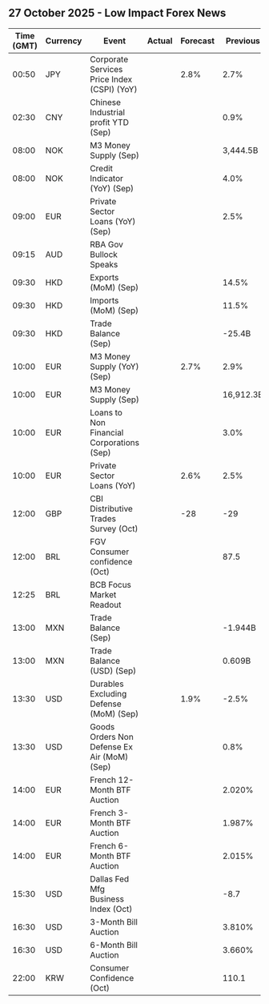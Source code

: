 ## 27 October 2025 - Low Impact Forex News

| Time (GMT) | Currency | Event | Actual | Forecast | Previous |
|------|----------|-------|--------|----------|----------|
| 00:50 | JPY | Corporate Services Price Index (CSPI) (YoY) |  | 2.8% | 2.7% |
| 02:30 | CNY | Chinese Industrial profit YTD (Sep) |  |  | 0.9% |
| 08:00 | NOK | M3 Money Supply (Sep) |  |  | 3,444.5B |
| 08:00 | NOK | Credit Indicator (YoY) (Sep) |  |  | 4.0% |
| 09:00 | EUR | Private Sector Loans (YoY) (Sep) |  |  | 2.5% |
| 09:15 | AUD | RBA Gov Bullock Speaks |  |  |  |
| 09:30 | HKD | Exports (MoM) (Sep) |  |  | 14.5% |
| 09:30 | HKD | Imports (MoM) (Sep) |  |  | 11.5% |
| 09:30 | HKD | Trade Balance (Sep) |  |  | -25.4B |
| 10:00 | EUR | M3 Money Supply (YoY) (Sep) |  | 2.7% | 2.9% |
| 10:00 | EUR | M3 Money Supply (Sep) |  |  | 16,912.3B |
| 10:00 | EUR | Loans to Non Financial Corporations (Sep) |  |  | 3.0% |
| 10:00 | EUR | Private Sector Loans (YoY) |  | 2.6% | 2.5% |
| 12:00 | GBP | CBI Distributive Trades Survey (Oct) |  | -28 | -29 |
| 12:00 | BRL | FGV Consumer confidence (Oct) |  |  | 87.5 |
| 12:25 | BRL | BCB Focus Market Readout |  |  |  |
| 13:00 | MXN | Trade Balance (Sep) |  |  | -1.944B |
| 13:00 | MXN | Trade Balance (USD) (Sep) |  |  | 0.609B |
| 13:30 | USD | Durables Excluding Defense (MoM) (Sep) |  | 1.9% | -2.5% |
| 13:30 | USD | Goods Orders Non Defense Ex Air (MoM) (Sep) |  |  | 0.8% |
| 14:00 | EUR | French 12-Month BTF Auction |  |  | 2.020% |
| 14:00 | EUR | French 3-Month BTF Auction |  |  | 1.987% |
| 14:00 | EUR | French 6-Month BTF Auction |  |  | 2.015% |
| 15:30 | USD | Dallas Fed Mfg Business Index (Oct) |  |  | -8.7 |
| 16:30 | USD | 3-Month Bill Auction |  |  | 3.810% |
| 16:30 | USD | 6-Month Bill Auction |  |  | 3.660% |
| 22:00 | KRW | Consumer Confidence (Oct) |  |  | 110.1 |
